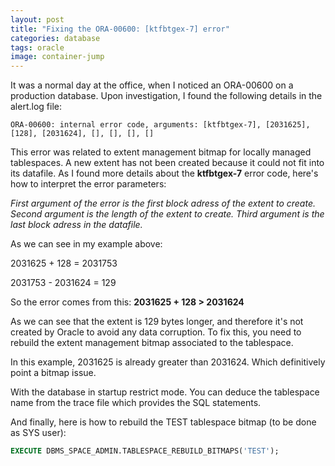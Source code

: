 ```yaml
---
layout: post
title: "Fixing the ORA-00600: [ktfbtgex-7] error"
categories: database
tags: oracle
image: container-jump
---
```

It was a normal day at the office, when I noticed an ORA-00600 on a production database. Upon investigation, I found the following details in the alert.log file:

```
ORA-00600: internal error code, arguments: [ktfbtgex-7], [2031625], [128], [2031624], [], [], [], []
```

This error was related to extent management bitmap for locally managed tablespaces. A new extent has not been created because it could not fit into its datafile. As I found more details about the **ktfbtgex-7** error code, here's how to interpret the error parameters:

*First argument of the error is the first block adress of the extent to create.
Second argument is the length of the extent to create.
Third argument is the last block adress in the datafile.*

As we can see in my example above:

2031625 + 128 = 2031753

2031753 - 2031624 = 129

So the error comes from this: **2031625 + 128 > 2031624**

As we can see that the extent is 129 bytes longer, and therefore it's not created by Oracle to avoid any data corruption. To fix this, you need to rebuild the extent management bitmap associated to the tablespace.

In this example, 2031625 is already greater than 2031624. Which definitively point a bitmap issue.

With the database in startup restrict mode. You can deduce the tablespace name from the trace file which provides the SQL statements.

And finally, here is how to rebuild the TEST tablespace bitmap (to be done as SYS user):

```sql
EXECUTE DBMS_SPACE_ADMIN.TABLESPACE_REBUILD_BITMAPS('TEST');
```
